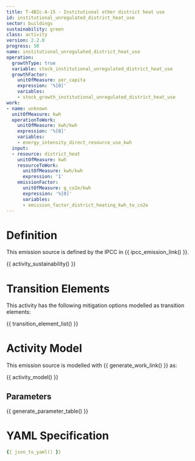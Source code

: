 ```yaml
---
title: T-4B2c-A-15 - Institutional other district heat use
id: institutional_unregulated_district_heat_use
sector: buildings
sustainability: green
class: activity
version: 2.2.0
progress: 50
name: institutional_unregulated_district_heat_use
operation:
  growthType: true
  variable: stock_institutional_unregulated_district_heat_use
  growthFactor:
    unitOfMeasure: per_capita
    expression: '%[0]'
    variables:
    - stock_growth_institutional_unregulated_district_heat_use
work:
- name: unknown
  unitOfMeasure: kwh
  operationToWork:
    unitOfMeasure: kwh/kwh
    expression: '%[0]'
    variables:
    - energy_intensity_direct_resource_use_kwh
  input:
  - resource: district_heat
    unitOfMeasure: kwh
    resourceToWork:
      unitOfMeasure: kwh/kwh
      expression: '1'
    emissionFactor:
      unitOfMeasure: g_co2e/kwh
      expression: '%[0]'
      variables:
      - emission_factor_district_heating_kwh_to_co2e
---
```

# Definition
This emission source is defined by the IPCC in {{ ipcc_emission_link() }}.


{{ activity_sustainability() }}

# Transition Elements

This activity has the following mitigation options modelled as transition elements:

{{ transition_element_list() }}

# Activity Model
This emission source is modelled with {{ generate_work_link() }} as:

{{ activity_model() }}

## Parameters

{{ generate_parameter_table() }}

# YAML Specification

```yaml
{{ json_to_yaml() }}
```